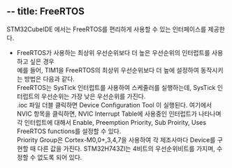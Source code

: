 --
title: FreeRTOS
--

STM32CubeIDE 에서는 FreeRTOS를 편리하게 사용할 수 있는 인터페이스를 제공한다.  
- FreeRTOS가 사용하는 최상위 우선순위보다 더 높은 우선순위의 인터럽트를 사용하고 싶은 경우  
예를 들어, TIM1을 FreeRTOS의 최상위 우선순위보다 더 높에 설정하여 동작시키는 방법은 다음과 같다.  
FreeRTOS는 SysTick 인터럽트를 사용하여 스케줄러를 실행하는데, SysTick 인터럽트의 우선순위는 가장 낮은 우선순위를 가진다.  
.ioc 파일 더블 클릭하면 Device Configuration Tool 이 실행된다. 여기에서 NVIC 항목을 클릭하면, NVIC Interrupt Table에 사용중인 인터럽트가 나타나며  
각 인터럽트에 대해서 Enable, Preemption Priority, Sub Proirity, Uses FreeRTOS functions를 설정할 수 있다.  
Priority Group은 Cortex-M0,0+,3,4,7을 사용하여 각 제조사마다 Device를 구현할 때 다른 값을 가진다. STM32H743ZI는 4비트의 우선순위비트를 가지며, 수정할 수 없도록 되어 있다.  

